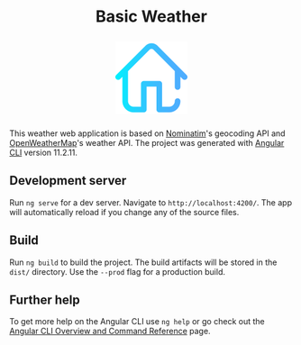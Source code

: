 <h1 align="center">
  <p>Basic Weather</p>
  <img src="./src/assets/images/home.png" width="128" height="128">
</h1>

This weather web application is based on [Nominatim](https://nominatim.org/release-docs/develop/api/Overview/)'s geocoding API and [OpenWeatherMap](https://openweathermap.org/api)'s weather API. The project was generated with [Angular CLI](https://github.com/angular/angular-cli) version 11.2.11.

## Development server

Run `ng serve` for a dev server. Navigate to `http://localhost:4200/`. The app will automatically reload if you change any of the source files.

## Build

Run `ng build` to build the project. The build artifacts will be stored in the `dist/` directory. Use the `--prod` flag for a production build.

## Further help

To get more help on the Angular CLI use `ng help` or go check out the [Angular CLI Overview and Command Reference](https://angular.io/cli) page.

